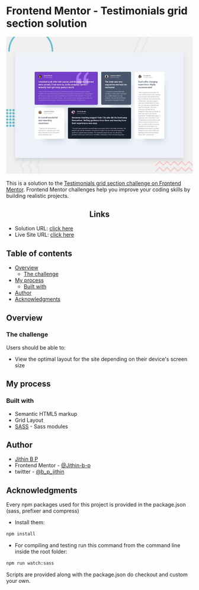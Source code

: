 # Frontend Mentor - Testimonials grid section solution

![](./design/desktop-preview.jpg)

This is a solution to the [Testimonials grid section challenge on Frontend Mentor](https://www.frontendmentor.io/challenges/testimonials-grid-section-Nnw6J7Un7). Frontend Mentor challenges help you improve your coding skills by building realistic projects.

<h2 align="center">Links</h2>

- Solution URL: [click here]()
- Live Site URL: [click here]()

## Table of contents

- [Overview](#overview)
  - [The challenge](#the-challenge)
- [My process](#my-process)
  - [Built with](#built-with)
- [Author](#author)
- [Acknowledgments](#acknowledgments)

## Overview

### The challenge

Users should be able to:

- View the optimal layout for the site depending on their device's screen size

## My process

### Built with

- Semantic HTML5 markup
- Grid Layout
- [SASS](https://sass-lang.com/documentation/modules) - Sass modules

## Author

- [Jithin B P]()
- Frontend Mentor - [@Jithin-b-p](https://www.frontendmentor.io/profile/Jithin-b-p)
- twitter - [@b_p_jithin](https://twitter.com/b_p_jithin)

## Acknowledgments

Every npm packages used for this project is provided in the package.json
(sass, prefixer and compress)

- Install them:

```bash
npm install
```

- For compiling and testing run this command from the command line inside the root folder:

```bash
npm run watch:sass
```

Scripts are provided along with the package.json do checkout and custom your own.
